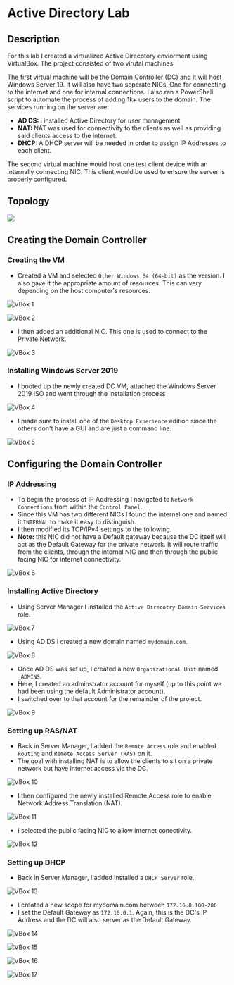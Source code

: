 # Active Directory Lab

## Description

For this lab I created a virtualized Active Direcotory enviorment using VirtualBox. The project consisted of two virutal machines: 

The first virtual machine will be the Domain Controller (DC) and it will host Windows Server 19. It will also have two seperate NICs. One for connecting to the internet and one for internal connections. I also ran a PowerShell script to automate the process of adding 1k+ users to the domain. The services running on the server are:

* <b> AD DS: </b> I installed Active Directory for user management
* <b> NAT: </b> NAT was used for connectivity to the clients as well as providing said clients access to the internet.
* <b> DHCP: </b> A DHCP server will be needed in order to assign IP Addresses to each client.

The second virtual machine would host one test client device with an internally connecting NIC. This client would be used to ensure the server is properly configured.

## Topology

<img src="https://i.imgur.com/w2YHkGD.png" />

## Creating the Domain Controller

### Creating the VM

- Created a VM and selected `Other Windows 64 (64-bit)` as the version. I also gave it the appropriate amount of resources. This can very depending on the host computer's resources.

![VBox 1](https://github.com/royzen01/Active_Directory_Lab/assets/13005742/b1fd40ce-5af1-4c9b-a8d9-752c8f7fe450)

![VBox 2](https://github.com/royzen01/Active_Directory_Lab/assets/13005742/d086df5a-c635-48a4-a324-73b87b5569a7)

- I then added an additional NIC. This one is used to connect to the Private Network.
  
![VBox 3](https://github.com/royzen01/Active_Directory_Lab/assets/13005742/aec363f9-cc5c-4183-b8fe-5b7b477b983d)

### Installing Windows Server 2019

- I booted up the newly created DC VM, attached the Windows Server 2019 ISO and went through the installation process

![VBox 4](https://github.com/royzen01/Active_Directory_Lab/assets/13005742/bde013fa-92f1-477f-bf08-3949523867dc)

- I made sure to install one of the `Desktop Experience` edition since the others don't have a GUI and are just a command line.
  
![VBox 5](https://github.com/royzen01/Active_Directory_Lab/assets/13005742/de09e884-f23e-4786-9465-8301e365c6ae)


## Configuring the Domain Controller

### IP Addressing

- To begin the process of IP Addressing I navigated to `Network Connections` from within the `Control Panel`.
- Since this VM has two different NICs I found the internal one and named it `INTERNAL` to make it easy to distinguish.
- I then modified its TCP/IPv4 settings to the following.
- <b>Note:</b> this NIC did not have a Default gateway because the DC itself will act as the Default Gateway for the private network. It will route traffic from the clients, through the internal NIC and then through the public facing NIC for internet connectivity.

![VBox 6](https://github.com/royzen01/Active_Directory_Lab/assets/13005742/783d34dc-9e48-43ec-a0c1-74ba20148892)

### Installing Active Directory 

- Using Server Manager I installed the `Active Direcotry Domain Services` role.

![VBox 7](https://github.com/royzen01/Active_Directory_Lab/assets/13005742/93819c4c-5d44-4a95-968c-56277866e816)

- Using AD DS I created a new domain named `mydomain.com`.

![VBox 8](https://github.com/royzen01/Active_Directory_Lab/assets/13005742/1262676c-767a-47e9-8431-55ab9a9e406a)

- Once AD DS was set up, I created a new `Organizational Unit` named `_ADMINS`.
- Here, I created an adminstrator account for myself (up to this point we had been using the default Administrator account).
- I switched over to that account for the remainder of the project.

![VBox 9](https://github.com/royzen01/Active_Directory_Lab/assets/13005742/b4f81dba-7012-4919-8d02-2b2f0b9ac515)

### Setting up RAS/NAT

- Back in Server Manager, I added the `Remote Access` role and enabled `Routing` and `Remote Access Server (RAS)` on it.
- The goal with installing NAT is to allow the clients to sit on a private network but have internet access via the DC.

![VBox 10](https://github.com/royzen01/Active_Directory_Lab/assets/13005742/088e6db0-8575-405e-8f59-f938aa1fd023)

- I then configured the newly installed Remote Access role to enable Network Address Translation (NAT).
  
![VBox 11](https://github.com/royzen01/Active_Directory_Lab/assets/13005742/ffb2c3f4-76a4-4352-8905-668311b75c3a)

- I selected the public facing NIC to allow internet conectivity.

![VBox 12](https://github.com/royzen01/Active_Directory_Lab/assets/13005742/1ae18d80-fa89-44b9-a26f-3d5275ae7413)

### Setting up DHCP

- Back in Server Manager, I added installed a `DHCP Server` role.

![VBox 13](https://github.com/royzen01/Active_Directory_Lab/assets/13005742/a35aa082-1cfe-4a67-8b21-6ea271623a2e)

- I created a new scope for mydomain.com between `172.16.0.100-200`
- I set the Default Gateway as `172.16.0.1`. Again, this is the DC's IP Address and the DC will also server as the Default Gateway.

![VBox 14](https://github.com/royzen01/Active_Directory_Lab/assets/13005742/0fe5ac17-794c-492a-bfc9-357656bcb924)

![VBox 15](https://github.com/royzen01/Active_Directory_Lab/assets/13005742/6d802879-184f-488c-ac93-dc71498f5c73)

![VBox 16](https://github.com/royzen01/Active_Directory_Lab/assets/13005742/b74b6f72-9e89-4412-a394-a5022ff4c537)

![VBox 17](https://github.com/royzen01/Active_Directory_Lab/assets/13005742/276432ed-7190-4d6e-9e8f-ac6b811cbcde)


